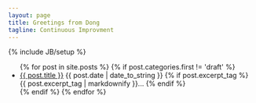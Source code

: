 ```yaml
---
layout: page
title: Greetings from Dong
tagline: Continuous Improvment
---
```

{% include JB/setup %}

<ul class="posts">
  {% for post in site.posts %}
  {% if post.categories.first != 'draft' %}
    <li class="post {{post.categories}}">
        <a class="title" href="{{ BASE_PATH }}{{ post.url }}">{{ post.title }}</a>
        <span class="date">{{ post.date | date_to_string }}</span>
        {% if post.excerpt_tag %}
            {{ post.excerpt_tag | markdownify }}...
        {% endif %}
    </li>
  {% endif %}
  {% endfor %}
</ul>

